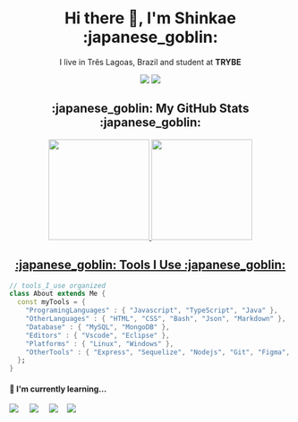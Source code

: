 <h1 align='center'> Hi there 👋, I'm Shinkae :japanese_goblin: </h1>

<p align='center'>
  I live in Três Lagoas, Brazil and student at <b>TRYBE</b> 
</p>


<p align="center">
  <a href = "mailto:felipeshinkae97@gmail.com"><img src="https://img.shields.io/badge/-Gmail-%23333?style=for-the-badge&logo=gmail&logoColor=white" target="_blank"></a>
  <a href="https://www.linkedin.com/in/fshinkae/" target="_blank"><img src="https://img.shields.io/badge/-LinkedIn-%230077B5?style=for-the-badge&logo=linkedin&logoColor=white" target="_blank"></a> 
</p>

<h2 align='center'>:japanese_goblin: My GitHub Stats :japanese_goblin: </h2>
<div style="display: inline_block" align="center">
  <a href="https://github.com/fshinkae">
  <img height="180em" src="https://github-readme-stats-eight-theta.vercel.app/api?username=fshinkae&show_icons=true&theme=dracula&include_all_commits=true&count_private=true"/>
  <img height="180em" src="https://github-readme-stats.vercel.app/api/top-langs/?username=fshinkae&layout=compact&langs_count=7&theme=dracula"/>
</div>
 
<h2 align='center'>:japanese_goblin: Tools I Use :japanese_goblin: </h2>
  
```dart
// tools_I_use organized
class About extends Me { 
  const myTools = {  
    "ProgramingLanguages" : { "Javascript", "TypeScript", "Java" },
    "OtherLanguages" : { "HTML", "CSS", "Bash", "Json", "Markdown" },
    "Database" : { "MySQL", "MongoDB" },
    "Editors" : { "Vscode", "Eclipse" },
    "Platforms" : { "Linux", "Windows" },
    "OtherTools" : { "Express", "Sequelize", "Nodejs", "Git", "Figma",  }
  };
}
```

<h4>🌱  I'm currently learning...</h4>

<p >
   <img src="https://img.shields.io/badge/node.js%20-%23339933.svg?&style=for-the-badge&logo=node.js&logoColor=white" />&nbsp;&nbsp;&nbsp;&nbsp;
   <img src="https://img.shields.io/badge/TypeScript-007ACC?style=for-the-badge&logo=typescript&logoColor=white" />&nbsp;&nbsp;&nbsp;&nbsp;
   <img src="https://img.shields.io/badge/mongodb-20232A?style=for-the-badge&logo=mongodb&logoColor=green" />&nbsp;&nbsp;&nbsp;
   <img src="https://img.shields.io/badge/Java-ED8B00?style=for-the-badge&logo=java&logoColor=white <img src=" />&nbsp;&nbsp;&nbsp;
 </p>
